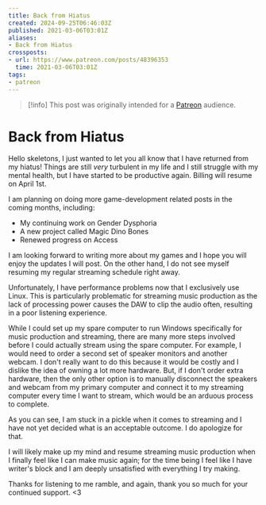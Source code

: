 ```yaml
---
title: Back from Hiatus
created: 2024-09-25T06:46:03Z
published: 2021-03-06T03:01Z
aliases:
- Back from Hiatus
crossposts:
- url: https://www.patreon.com/posts/48396353
  time: 2021-03-06T03:01Z
tags:
- patreon
---
```


> [!info]
> This post was originally intended for a [Patreon](../tags/patreon.md) audience.

# Back from Hiatus

Hello skeletons, I just wanted to let you all know that I have returned from my hiatus! Things are still _very_ turbulent in my life and I still struggle with my mental health, but I have started to be productive again. Billing will resume on April 1st.

I am planning on doing more game-development related posts in the coming months, including:

- My continuing work on Gender Dysphoria
- A new project called Magic Dino Bones
- Renewed progress on Access

I am looking forward to writing more about my games and I hope you will enjoy the updates I will post. On the other hand, I do not see myself resuming my regular streaming schedule right away.

Unfortunately, I have performance problems now that I exclusively use Linux. This is particularly problematic for streaming music production as the lack of processing power causes the DAW to clip the audio often, resulting in a poor listening experience.

While I could set up my spare computer to run Windows specifically for music production and streaming, there are many more steps involved before I could actually stream using the spare computer. For example, I would need to order a second set of speaker monitors and another webcam. I don't really want to do this because it would be costly and I dislike the idea of owning a lot more hardware. But, if I don't order extra hardware, then the only other option is to manually disconnect the speakers and webcam from my primary computer and connect it to my streaming computer every time I want to stream, which would be an arduous process to complete.

As you can see, I am stuck in a pickle when it comes to streaming and I have not yet decided what is an acceptable outcome. I do apologize for that.

I will likely make up my mind and resume streaming music production when I finally feel like I can make music again; for the time being I feel like I have writer's block and I am deeply unsatisfied with everything I try making.

Thanks for listening to me ramble, and again, thank you so much for your continued support. <3